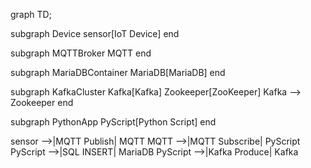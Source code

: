graph TD;

  subgraph Device
    sensor[IoT Device]
  end

  subgraph MQTTBroker
    MQTT
  end

  subgraph MariaDBContainer
    MariaDB[MariaDB]
  end

  subgraph KafkaCluster
    Kafka[Kafka]
    Zookeeper[ZooKeeper]
    Kafka --> Zookeeper
  end

  subgraph PythonApp
    PyScript[Python Script]
  end

  sensor -->|MQTT Publish| MQTT
  MQTT -->|MQTT Subscribe| PyScript
  PyScript -->|SQL INSERT| MariaDB
  PyScript -->|Kafka Produce| Kafka
